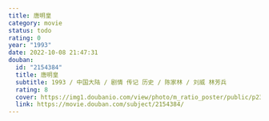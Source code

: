 ```yaml
---
title: 唐明皇
category: movie
status: todo
rating: 0
year: "1993"
date: 2022-10-08 21:47:31
douban:
  id: "2154384"
  title: 唐明皇
  subtitle: 1993 / 中国大陆 / 剧情 传记 历史 / 陈家林 / 刘威 林芳兵
  rating: 8
  cover: https://img1.doubanio.com/view/photo/m_ratio_poster/public/p2374992150.jpg
  link: https://movie.douban.com/subject/2154384/
---
```



